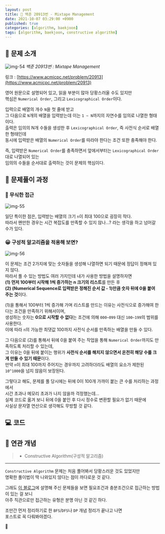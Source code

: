 ```yaml
---
layout: post
title: 📄 백준 20913번 - Mixtape Management
date: 2021-10-07 03:29:00 +0900
published: true
categories: [algorithm, baekjoon]
tags: [algorithm, baekjoon, constructive algorithm]
---
```


## **📄 문제 소개**

![img-54](https://user-images.githubusercontent.com/6462456/150933721-9b2b343e-6230-40fc-8335-057688c05d09.png)
_백준 20913번 : Mixtape Management_

링크 : [https://www.acmicpc.net/problem/20913](https://www.acmicpc.net/problem/20913)

영어 원문으로 설명되어 있고, 읽을 부분이 많아 당황스러울 수도 있지만  
핵심은 `Numerical Order`, 그리고 `Lexicographical Order`이다.  
  
입력으로 배열의 개수 `N`을 첫 줄에 받고  
그 다음으로 `N`개의 배열을 입력받는데 이는 `1 ~ N`까지의 자연수를 임의로 나열한 형태이다.  
출력은 임의의 N개 수들을 생성한 후 `Lexicographical Order`, 즉 사전식 순서로 배열한 형태인데  
동시에 입력받은 배열의 `Numerical Order`를 따라야 한다는 조건 또한 충족해야 한다.  

즉, 입력받은 `Numerical Order`를 충족하면서 앞에서부터는 `Lexicographical Order`대로 나열되어 있는  
임의의 수들을 순서대로 출력하는 것이 문제의 핵심이다.

## **📗 문제풀이 과정**

### **🧐 무식한 접근**

![img-55](https://user-images.githubusercontent.com/6462456/150933724-1beb7656-9c23-4ceb-a5f4-12bc51451639.png)

일단 특이한 점은, 입력받는 배열의 크기 `n`이 최대 100으로 굉장히 작다.  
따라서 왠만한 경우는 시간 복잡도를 만족할 수 있지 않나...? 라는 생각을 하고 넘어갈 수가 있다.

### **😀 구성적 알고리즘을 적용해 보면?**

![img-56](https://user-images.githubusercontent.com/6462456/150933727-ba8db055-908f-4727-ae92-233bb494b068.png)

이 문제는 조건 2가지에 맞는 숫자들을 생성해 나열하면 되기 때문에 정답이 정해져 있지 않다.  
따라서 풀 수 있는 방법도 여러 가지인데 내가 사용한 방법을 설명하자면  
**(1) 먼저 100부터 시작해 1씩 증가하는 n 크기의 리스트**를 만든 후  
**(2) (Numerical Sequence로 입력받은 정해진 순서 값 - 1)만큼 숫자 뒤에 0을 붙여 주는 것**이다.  
  
(1)을 통해서 100부터 1씩 증가해 가며 리스트를 만드는 이유는 사전식으로 증가해여 한다는 조건을 만족하기 위해서이며,  
생성하는 숫자는 **0으로 시작할 수 없다**는 조건에 의해 `000~099` 대신 `100~199`의 범위를 사용한다.  
이에 따라 `n`의 가능한 최댓값 100까지 사전식 순서를 만족하는 배열을 만들 수 있다.  
  
그 다음으로 (2)를 통해서 뒤에 0을 붙여 주는 작업을 통해 `Numerical Order`까지도 만족하도록 처리할 수 있는데,  
그 이유는 0을 뒤에 붙이는 행위가 **사전식 순서를 해치지 않으면서 온전히 해당 수를 크게 만들 수 있기 때문**이다.  
만약 `n`이 최대 100까지 주어지는 경우까지 고려하더라도 배열의 요소가 제한된 `10^1000`을 넘지 않음이 보장된다.  
  
그렇다고 해도, 문제를 풀 당시에는 뒤에 0이 100개 가까이 붙는 큰 수를 처리하는 과정에서  
시간 초과나 메모리 초과가 나지 않을까 걱정했는데...  
실제 코드로 옮겨 보니 뒤에 0을 붙인 후 다시 정수로 변환할 필요가 없기 때문에  
사실상 문자열 연산으로 생각해도 무방할 것 같다.

## **💻 코드**

<script src="https://gist.github.com/poodlepoodle/8d7d56a94a4bc93a02d0379eb8039d5e.js"></script>

## **📒 연관 개념**

> -   Constructive Algorithm(구성적 알고리즘)
  
---

`Constructive Algorithm` 문제는 처음 풀어봐서 당황스러운 것도 있었지만  
명확한 풀이법이 딱 나와있지 않다는 점이 까다로운 것 같다.  
  
그래도 [이 블로그](http://www.secmem.org/blog/2020/08/18/constructive-problem-solving/)에 설명해 주신 문제들을 보면 필요조건과 충분조건으로 접근하는 방법이 있는 걸 보니  
아주 직관으로만 접근하는 유형은 분명 아닌 것 같긴 하다.  
  
조만간 먼저 정리하기로 한 `BFS`/`DFS`나 `DP` 개념 정리가 끝나고 나면  
포스트로 꼭 다뤄봐야겠다.

🧐